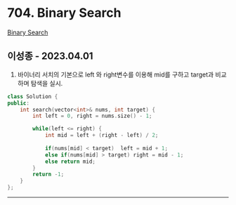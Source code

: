 # 704. Binary Search

[Binary Search](https://leetcode.com/problems/binary-search/)

## 이성종 - 2023.04.01

1. 바이너리 서치의 기본으로 left 와  right변수를 이용해 mid를 구하고 target과 비교하며 탐색을 실시.

```cpp
class Solution {
public:
    int search(vector<int>& nums, int target) {
        int left = 0, right = nums.size() - 1;

        while(left <= right) {
            int mid = left + (right - left) / 2;
            
            if(nums[mid] < target)  left = mid + 1;
            else if(nums[mid] > target) right = mid - 1;
            else return mid;
        }
        return -1;
    }
};  
```

---


